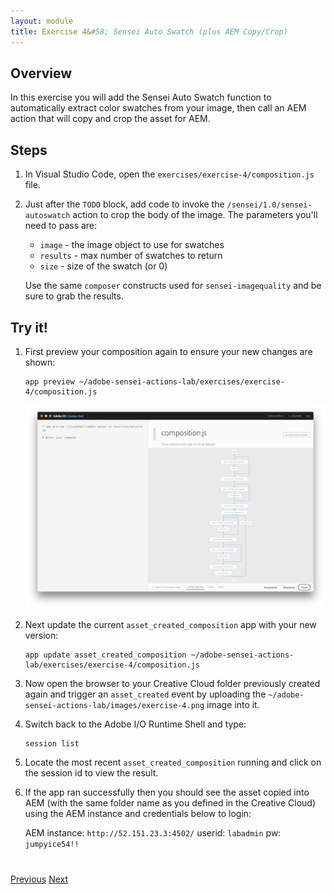 ```yaml
---
layout: module
title: Exercise 4&#58; Sensei Auto Swatch (plus AEM Copy/Crop)
---
```


## Overview
In this exercise you will add the Sensei Auto Swatch function to automatically extract color swatches from your image, then call an AEM action that will copy and crop the asset for AEM.

## Steps
1. In Visual Studio Code, open the `exercises/exercise-4/composition.js` file.
2. Just after the `TODO` block, add code to invoke the `/sensei/1.0/sensei-autoswatch` action to crop the body of the image. The parameters you'll need to pass are:

    - `image` - the image object to use for swatches
    - `results` - max number of swatches to return
    - `size` - size of the swatch (or 0)
  
    Use the same `composer` constructs used for `sensei-imagequality` and be sure to grab the results.

<!--Solution:
     /**
       * Invoke '/sensei/1.0/sensei-autoswatch'
       */
      composer.retain(
        composer.sequence(
          params => ({
            "image": params.imageObject,
            "results": 2,
            "size": 0
          }),
        '/sensei/1.0/sensei-autoswatch'
        )
      ),
      /* grab autoswatch results */
      ({result, params}) => Object.assign({}, result, params),
      /** Copy asset to AEM 
       *  invoking '/adobe/acp-assets-0.5.0/aem-copy-asset-and-crop' action
       */
      '/adobe/acp-assets-0.5.0/aem-copy-asset-and-crop'
    ),-->

## Try it!

1. First preview your composition again to ensure your new changes are shown:

       app preview ~/adobe-sensei-actions-lab/exercises/exercise-4/composition.js

      ![](images/exercise4-flow.png)

2. Next update the current `asset_created_composition` app with your new version:

       app update asset_created_composition ~/adobe-sensei-actions-lab/exercises/exercise-4/composition.js

3. Now open the browser to your Creative Cloud folder previously created again and trigger an `asset_created` event by uploading the `~/adobe-sensei-actions-lab/images/exercise-4.png` image into it.

5. Switch back to the Adobe I/O Runtime Shell and type:

       session list

6. Locate the most recent `asset_created_composition` running and click on the session id to view the result.

7. If the app ran successfully then you should see the asset copied into AEM (with the same folder name as you defined in the Creative Cloud) using the AEM instance and credentials below to login:

    AEM instance: `http://52.151.23.3:4502/`
    userid: `labadmin`
    pw: `jumpyice54!!`

<div class="row" style="margin-top:40px;">
<div class="col-sm-12">
<a href="lesson7.html" class="btn btn-default"><i class="glyphicon glyphicon-chevron-left"></i> Previous</a>
<a href="lesson9.html" class="btn btn-default pull-right">Next <i class="glyphicon
glyphicon-chevron-right"></i></a>
</div>
</div>
